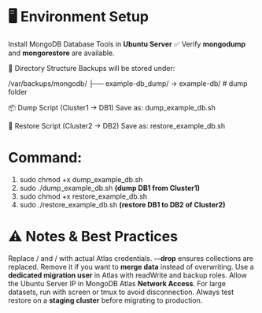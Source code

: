 # 🖥️ Environment Setup

Install MongoDB Database Tools in **Ubuntu Server**
✅ Verify **mongodump** and **mongorestore** are available.

📂 Directory Structure
Backups will be stored under:

/var/backups/mongodb/
   ├── example-db_dump/ -> example-db/   # dump folder

📦 Dump Script (Cluster1 → DB1)
Save as: dump_example_db.sh

🚀 Restore Script (Cluster2 → DB2)
Save as: restore_example_db.sh

# Command:
1. sudo chmod +x dump_example_db.sh
2. sudo ./dump_example_db.sh         **(dump DB1 from Cluster1)**
3. sudo chmod +x restore_example_db.sh
4. sudo ./restore_example_db.sh        **(restore DB1 to DB2 of Cluster2)**


# ⚠️ Notes & Best Practices
Replace <Cluster1-User> / <Cluster1-Password> and <Cluster2-User> / <Cluster2-Password> with actual Atlas credentials.
**--drop** ensures collections are replaced. Remove it if you want to **merge data** instead of overwriting.
Use a **dedicated migration user** in Atlas with readWrite and backup roles.
Allow the Ubuntu Server IP in MongoDB Atlas **Network Access**.
For large datasets, run with screen or tmux to avoid disconnection.
Always test restore on a **staging cluster** before migrating to production.


